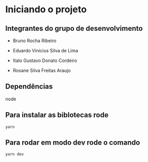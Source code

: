 # Iniciando o projeto

## Integrantes do grupo de desenvolvimento

- Bruno Rocha Ribeiro

- Eduardo Vinicius Silva de Lima

- Italo Gustavo Donato Cordeiro

- Rosane Silva Freitas Araujo

## Dependências

node

## Para instalar as biblotecas rode

`yarn`

## Para rodar em modo dev rode o comando
`yarn dev`

